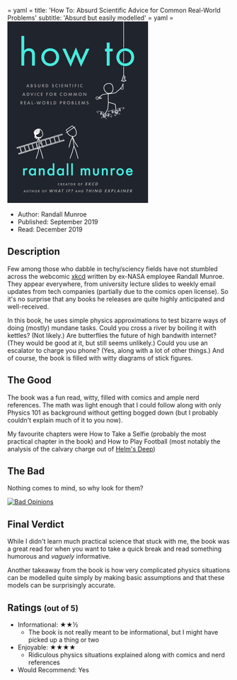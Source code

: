 = yaml =
title: 'How To: Absurd Scientific Advice for Common Real-World Problems'
subtitle: 'Absurd but easily modelled'
= yaml =
![Cover](/media/howto.jpg)
* Author: Randall Munroe
* Published: September 2019
* Read: December 2019


## Description
Few among those who dabble in techy/sciency fields have not stumbled across the
webcomic [xkcd](https://www.xkcd.com/) written by ex-NASA employee
Randall Munroe. They appear everywhere, from university lecture slides
to weekly email updates from tech companies (partially due to the comics open
license). So it's no surprise that any books he releases are quite highly
anticipated and well-received.

In this book, he uses simple physics approximations to test bizarre ways of
doing (mostly) mundane tasks. Could you cross a river by boiling it with kettles? (Not likely.)
Are butterflies the future of high bandwith internet? (They would be good at it,
but still seems unlikely.) Could you use an escalator to charge you phone?
(Yes, along with a lot of other things.) And of course, the book is
 filled with witty diagrams of stick figures.

## The Good
The book was a fun read, witty, filled with comics and ample nerd references.
The math was light enough that I could follow along with only Physics 101 as
background without getting bogged down (but I probably couldn't explain much
of it to you now). 

My favourite chapters were How to Take a Selfie (probably the most practical
chapter in the book) and How to Play Football (most notably the analysis of the
calvary charge out of [Helm's Deep](https://www.youtube.com/watch?v=mE328QhF-VA)) 

## The Bad
Nothing comes to mind, so why look for them?

[![Bad Opinions](https://media.xkcd.com/comics/bad_opinions.png)](https://xkcd.com/2051)

## Final Verdict
While I didn't learn much practical science that stuck with me, the book was a
great read for when you want to take a quick break and read something humorous and
_vaguely_ informative.

Another takeaway from the book is how very complicated physics situations
can be modelled quite simply by making basic assumptions and that these models
can be surprisingly accurate.

## Ratings <small>(out of 5)</small>
* Informational: ★★½
  * The book is not really meant to be informational, but I might have picked
    up a thing or two
* Enjoyable: ★★★★
  * Ridiculous physics situations explained along with 
    comics and nerd references
* Would Recommend: Yes


[xkcdComic]: https://media.xkcd.com/comics/bad_opinions.png